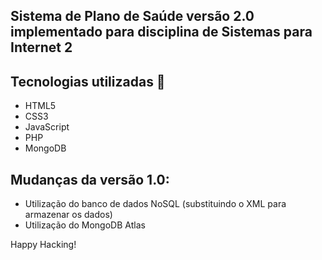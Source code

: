 <h2>Sistema de Plano de Saúde versão 2.0 implementado para disciplina de Sistemas para Internet 2</h2>

<h2>Tecnologias utilizadas 🚀</h2>

* HTML5<br>
* CSS3<br>
* JavaScript<br>
* PHP<br>
* MongoDB

<h2>Mudanças da versão 1.0:</h2>

* Utilização do banco de dados NoSQL (substituindo o XML para armazenar os dados)</br>
* Utilização do MongoDB Atlas </br>

Happy Hacking!
